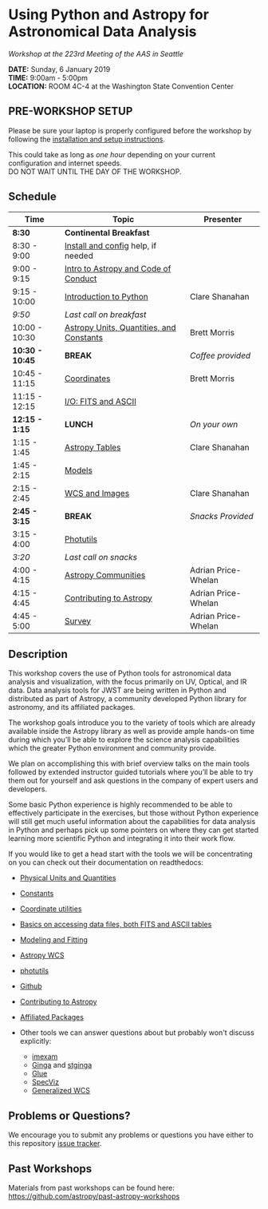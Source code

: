 Using Python and Astropy for Astronomical Data Analysis
================================================================
*Workshop at the 223rd Meeting of the AAS in Seattle*

**DATE:** Sunday, 6 January 2019  
**TIME:** 9:00am - 5:00pm  
**LOCATION:** ROOM 4C-4 at the Washington State Convention Center

## PRE-WORKSHOP SETUP
Please be sure your laptop is properly configured before the workshop by following the
[installation and setup instructions](00-Install_and_Setup).

This could take as long as *one hour* depending on your current configuration and internet speeds.  
DO NOT WAIT UNTIL THE DAY OF THE WORKSHOP.

## Schedule
| Time              | Topic    | Presenter |
|-------------------|----------|-----------|
|**8:30** | **Continental Breakfast** | |
|8:30 - 9:00    | [Install and config](00-Install_and_Setup) help, if needed  |  |
|9:00 - 9:15 | [Intro to Astropy and Code of Conduct](01-IntroCoC) |  |
|9:15 - 10:00   | [Introduction to Python](02-PythonIntro) |  Clare Shanahan|
|*9:50* | *Last call on breakfast* | |
|10:00 - 10:30  | [Astropy Units, Quantities, and Constants](03-UnitsQuantities) | Brett Morris  |
|**10:30 - 10:45**  |  **BREAK** | *Coffee provided*  |
|10:45 - 11:15 | [Coordinates](04-Coordinates) | Brett Morris |
|11:15 - 12:15 | [I/O: FITS and ASCII](05-FITS) |  |
|**12:15 - 1:15**| **LUNCH** | *On your own* |
|1:15 - 1:45 | [Astropy Tables](06-Tables)| Clare Shanahan|
|1:45 - 2:15 | [Models](07-Models) |  |
|2:15 - 2:45 | [WCS and Images](08-WCS) | Clare Shanahan|
**2:45 - 3:15** | **BREAK** | *Snacks Provided* |
|3:15 - 4:00 | [Photutils](09-Photutils) | |
|*3:20* | *Last call on snacks* | |
|4:00 - 4:15 | [Astropy Communities](10-WrapUp) | Adrian Price-Whelan |
|4:15 - 4:45 | [Contributing to Astropy](10-WrapUp) | Adrian Price-Whelan |
|4:45 - 5:00 | [Survey](10-WrapUp) | Adrian Price-Whelan |


## Description
This workshop covers the use of Python tools for astronomical data analysis and visualization, with the focus primarily
on UV, Optical, and IR data. Data analysis tools for JWST are being written in Python and distributed as part of Astropy,
a community developed Python library for astronomy,  and its affiliated packages.

The workshop goals introduce you to the variety of tools which are already available inside the Astropy library as
well as provide ample hands-on time during which you’ll be able to explore the science analysis capabilities which the
greater Python environment and community provide.

We plan on accomplishing this with brief overview talks on the main tools followed by extended instructor guided tutorials
where you’ll be able to try them out for yourself and ask questions in the company of expert users and developers.  

Some basic Python experience is highly recommended to be able to effectively participate in the exercises,
but those without Python experience will still get much useful information about the capabilities for data analysis in
Python and perhaps pick up some pointers on where they can get started learning more scientific Python and integrating
it into their work flow.

If you would like to get a head start with the tools we will be concentrating on you can check out their documentation on readthedocs:

* [Physical Units and Quantities](http://docs.astropy.org/en/stable/units/index.html)
* [Constants](http://docs.astropy.org/en/stable/constants/index.html)
* [Coordinate utilities](http://docs.astropy.org/en/stable/coordinates/index.html)
* [Basics on accessing data files, both FITS and ASCII tables](http://docs.astropy.org/en/stable/io/unified.html)
* [Modeling and Fitting](http://docs.astropy.org/en/stable/modeling/index.html)
* [Astropy WCS](http://docs.astropy.org/en/stable/wcs/index.html)
* [photutils](http://photutils.readthedocs.io/)
* [Github](https://guides.github.com/activities/hello-world/)
* [Contributing to Astropy](http://docs.astropy.org/en/stable/development/workflow/development_workflow.html)
* [Affiliated Packages](http://www.astropy.org/affiliated/)

* Other tools we can answer questions about but probably won't discuss explicitly:
  * [imexam](http://imexam.readthedocs.io/)
  * [Ginga](http://ginga.readthedocs.io/) and [stginga](http://stginga.readthedocs.io/)
  * [Glue](http://glueviz.org/)
  * [SpecViz](http://specviz.readthedocs.io/en/latest/)
  * [Generalized WCS](http://gwcs.readthedocs.io/en/stable/)

## Problems or Questions?

We encourage you to submit any problems or questions you have either to this repository [issue tracker](https://github.com/astropy/astropy-workshop/issues).

## Past Workshops

Materials from past workshops can be found here:
https://github.com/astropy/past-astropy-workshops
